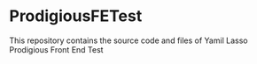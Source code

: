 # ProdigiousFETest
This repository contains the source code and files of Yamil Lasso Prodigious Front End Test
